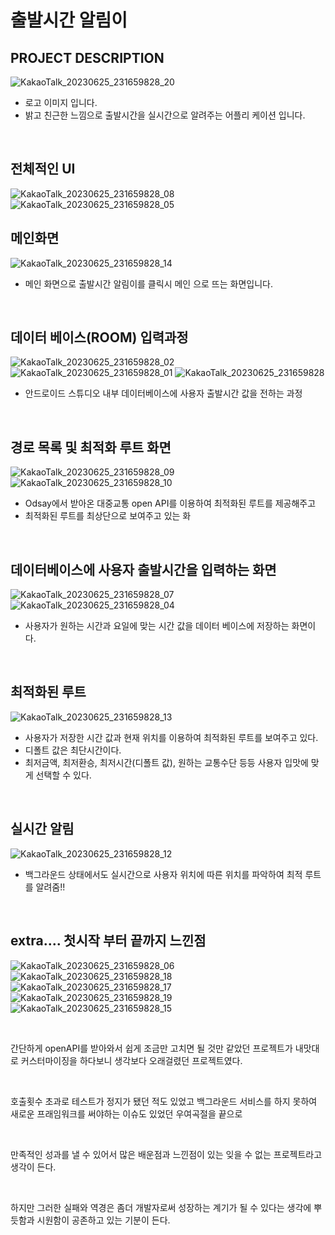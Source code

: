 # 출발시간 알림이

## PROJECT DESCRIPTION
![KakaoTalk_20230625_231659828_20](https://github.com/hacs2772/Screen/assets/107793142/610f3d14-b104-49c0-8157-9bcf584f2b9b)
  - 로고 이미지 입니다.
  - 밝고 친근한 느낌으로 출발시간을 실시간으로 알려주는 어플리 케이션 입니다.

<br>

## 전체적인 UI
![KakaoTalk_20230625_231659828_08](https://github.com/hacs2772/Screen/assets/107793142/3a4803e9-56ed-41e2-94cd-fa57f67b8a4d)
![KakaoTalk_20230625_231659828_05](https://github.com/hacs2772/Screen/assets/107793142/7998e80b-f33b-46ca-a4a2-461bb1f0e32f)

## 메인화면
![KakaoTalk_20230625_231659828_14](https://github.com/hacs2772/Screen/assets/107793142/1620c054-9235-44c1-b796-8b9847d6a3fe)
 - 메인 화면으로 출발시간 알림이를 클릭시 메인 으로 뜨는 화면입니다.

<br>



## 데이터 베이스(ROOM) 입력과정
![KakaoTalk_20230625_231659828_02](https://github.com/hacs2772/Screen/assets/107793142/10fb0c05-f6e7-4e3f-8f5a-da4e78bbcd9f)
![KakaoTalk_20230625_231659828_01](https://github.com/hacs2772/Screen/assets/107793142/7f5dc521-6496-45f2-affd-197c0b829f9f)
![KakaoTalk_20230625_231659828](https://github.com/hacs2772/Screen/assets/107793142/9944721f-abaa-4ec8-a86d-a5c6c99009d4)
 - 안드로이드 스튜디오 내부 데이터베이스에 사용자 출발시간 값을 전하는 과정</br>


<br>


## 경로 목록 및 최적화 루트 화면
![KakaoTalk_20230625_231659828_09](https://github.com/hacs2772/Screen/assets/107793142/c80d897d-72c7-4c82-af73-1d84ddf25b01)
![KakaoTalk_20230625_231659828_10](https://github.com/hacs2772/Screen/assets/107793142/4048a508-9c18-4eed-88b8-ba7ff5de87f9)

 - Odsay에서 받아온 대중교통 open API를 이용하여 최적화된 루트를 제공해주고
 - 최적화된 루트를 최상단으로 보여주고 있는 화


<br>


## 데이터베이스에 사용자 출발시간을 입력하는 화면
![KakaoTalk_20230625_231659828_07](https://github.com/hacs2772/Screen/assets/107793142/f221ebc8-fa45-4dc8-8018-dab2d3e776f9)
![KakaoTalk_20230625_231659828_04](https://github.com/hacs2772/Screen/assets/107793142/e78ce2a2-31ee-4610-a2ee-4b952dc94511)

 - 사용자가 원하는 시간과 요일에 맞는 시간 값을 데이터 베이스에 저장하는 화면이다.


<br>


## 최적화된 루트
![KakaoTalk_20230625_231659828_13](https://github.com/hacs2772/Screen/assets/107793142/86d1cbd4-1df5-4b06-971d-1b64d04383e7)

 - 사용자가 저장한 시간 값과 현재 위치를 이용하여 최적화된 루트를 보여주고 있다.
 - 디폴트 값은 최단시간이다.
 - 최저금액, 최저환승, 최저시간(디폴트 값), 원하는 교통수단 등등 사용자 입맛에 맞게 선택할 수 있다.


<br>


## 실시간 알림
![KakaoTalk_20230625_231659828_12](https://github.com/hacs2772/Screen/assets/107793142/9f1cee43-d460-4832-8e71-fcf518bdcc3c)

 - 백그라운드 상태에서도 실시간으로 사용자 위치에 따른 위치를 파악하여 최적 루트를 알려줌!!






<br>


## extra.... 첫시작 부터 끝까지 느낀점
![KakaoTalk_20230625_231659828_06](https://github.com/hacs2772/Screen/assets/107793142/4d0ad5e0-e008-41ba-a687-90bba98ac3da)
![KakaoTalk_20230625_231659828_18](https://github.com/hacs2772/Screen/assets/107793142/b46fc625-3962-4e28-ab50-f7e991150aee)
![KakaoTalk_20230625_231659828_17](https://github.com/hacs2772/Screen/assets/107793142/bca254b5-a078-498b-8a0f-686493e98886)
![KakaoTalk_20230625_231659828_19](https://github.com/hacs2772/Screen/assets/107793142/502b1ff4-07b9-446f-8644-dde99f5db3f2)
![KakaoTalk_20230625_231659828_15](https://github.com/hacs2772/Screen/assets/107793142/dcc342b4-c62d-49a8-b91e-9233d4633cf8)

<br>


간단하게 openAPI를 받아와서 쉽게 조금만 고치면 될 것만 같았던 프로젝트가 내맛대로 커스터마이징을 하다보니 생각보다 오래걸렸던 프로젝트였다. 

<br>

호출횟수 초과로 테스트가 정지가 됐던 적도 있었고 백그라운드 서비스를 하지 못하여 새로운 프래임워크를 써야하는 이슈도 있었던 우여곡절을 끝으로 

<br>

만족적인 성과를 낼 수 있어서 많은 배운점과 느낀점이 있는 잊을 수 없는 프로젝트라고 생각이 든다.

<br>

하지만 그러한 실패와 역경은 좀더 개발자로써 성장하는 계기가 될 수 있다는 생각에 뿌듯함과 시원함이 공존하고 있는 기분이 든다.
